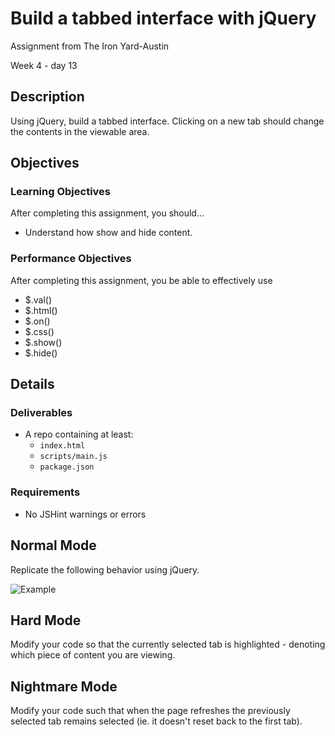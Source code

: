 # Build a tabbed interface with jQuery

Assignment from The Iron Yard-Austin

Week 4 - day 13

## Description

Using jQuery, build a tabbed interface. Clicking on a new tab should change the contents in the viewable area.


## Objectives

### Learning Objectives

After completing this assignment, you should…

* Understand how show and hide content.


### Performance Objectives

After completing this assignment, you be able to effectively use

* $.val()
* $.html()
* $.on()
* $.css()
* $.show()
* $.hide()

## Details

### Deliverables

* A repo containing at least:
  * `index.html`
  * `scripts/main.js`
  * `package.json`

### Requirements

* No JSHint warnings or errors


## Normal Mode
Replicate the following behavior using jQuery.

![Example](https://github.com/TIY-Austin-Front-End-Engineering/jquery-tabs/blob/master/tabs.gif)

## Hard Mode

Modify your code so that the currently selected tab is highlighted - denoting which piece of content you are viewing.

## Nightmare Mode

Modify your code such that when the page refreshes the previously selected tab remains selected (ie. it doesn't reset back to the first tab).
